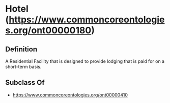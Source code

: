 # Hotel (https://www.commoncoreontologies.org/ont00000180)

## Definition
A Residential Facility that is designed to provide lodging that is paid for on a short-term basis.

## Subclass Of
- https://www.commoncoreontologies.org/ont00000410

